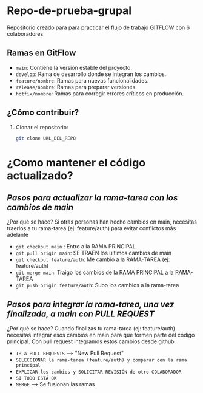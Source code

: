 # Repo-de-prueba-grupal
Repositorio creado para para practicar el flujo de trabajo GITFLOW con 6 colaboradores

## Ramas en GitFlow
- `main`: Contiene la versión estable del proyecto.
- `develop`: Rama de desarrollo donde se integran los cambios.
- `feature/nombre`: Ramas para nuevas funcionalidades.
- `release/nombre`: Ramas para preparar versiones.
- `hotfix/nombre`: Ramas para corregir errores críticos en producción.

## ¿Cómo contribuir?
1. Clonar el repositorio:  
   ```bash
   git clone URL_DEL_REPO


# ¿Como mantener el código actualizado?

## *Pasos para actualizar la rama-tarea con los cambios de main*

¿Por qué se hace?
Si otras personas han hecho cambios en main, necesitas traerlos a tu rama-tarea (ej: feature/auth) para evitar conflictos más adelante

- `git checkout main`   :   Entro a la RAMA PRINCIPAL
- `git pull origin main`:   SE TRAEN los últimos cambios de main
- `git checkout feature/auth`:   Me cambio a la RAMA-TAREA (ej: feature/auth)
- `git merge main`:   Traigo los cambios de la RAMA PRINCIPAL a la RAMA-TAREA
- `git push origin feature/auth`:   Subo los cambios a la rama-tarea


## *Pasos para integrar la rama-tarea, una vez finalizada, a main con PULL REQUEST*
¿Por qué se hace?
Cuando finalizas tu rama-tarea (ej: feature/auth) necesitas integrar esos cambios en main para que formen parte del código principal. Con pull request integramos estos cambios desde github.

- `IR a PULL REQUESTS` --> "New Pull Request"
- `SELECCIONAR la rama-tarea (feature/auth) y comparar con la rama principal`
- `EXPLICAR los cambios y SOLICITAR REVISIÓN de otro COLABORADOR`
-	`SI TODO ESTÁ OK`
- `MERGE` --> Se fusionan las ramas